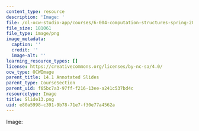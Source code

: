 ```yaml
---
content_type: resource
description: 'Image: '
file: /ol-ocw-studio-app/courses/6-004-computation-structures-spring-2017/e80a5998c3919b7871e7f30e77a4562a_Slide13.png
file_size: 181061
file_type: image/png
image_metadata:
  caption: ''
  credit: ''
  image-alt: ''
learning_resource_types: []
license: https://creativecommons.org/licenses/by-nc-sa/4.0/
ocw_type: OCWImage
parent_title: 14.1 Annotated Slides
parent_type: CourseSection
parent_uid: f65bc7a3-97ff-f216-13ee-a241c537bd4c
resourcetype: Image
title: Slide13.png
uid: e80a5998-c391-9b78-71e7-f30e77a4562a
---
```

Image: 